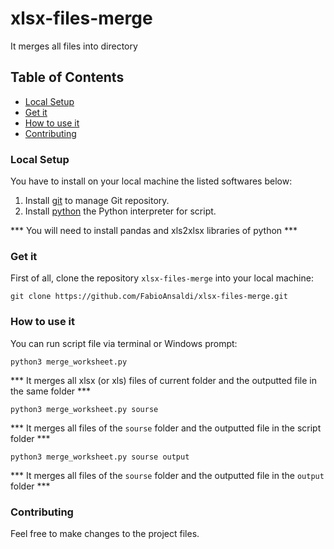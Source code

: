 # xlsx-files-merge
It merges all files into directory

## Table of Contents
- [Local Setup](#local-setup)
- [Get it](#get-it)
- [How to use it](#how-to-use-it)
- [Contributing](#contributing)

### Local Setup
You have to install on your local machine the listed softwares below:
1. Install [git](https://git-scm.com/) to manage Git repository.
2. Install [python](https://www.python.org/) the Python interpreter for script.

*** You will need to install pandas and xls2xlsx libraries of python ***


### Get it
First of all, clone the repository `xlsx-files-merge` into your local machine:

```shell
git clone https://github.com/FabioAnsaldi/xlsx-files-merge.git
```


### How to use it

You can run script file via terminal or Windows prompt:

```shell
python3 merge_worksheet.py
```
*** It merges all xlsx (or xls) files of current folder and the outputted file in the same folder ***

```shell
python3 merge_worksheet.py sourse
```
*** It merges all files of the `sourse` folder and the outputted file in the script folder ***


```shell
python3 merge_worksheet.py sourse output
```
*** It merges all files of the `sourse` folder and the outputted file in the `output` folder ***


### Contributing
Feel free to make changes to the project files.
